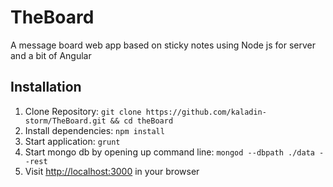 ﻿# TheBoard
A message board web app based on sticky notes using Node js for server and a bit of Angular


## Installation
1. Clone Repository: `git clone https://github.com/kaladin-storm/TheBoard.git && cd theBoard`
2. Install dependencies: `npm install`
3. Start application: `grunt`
4. Start mongo db by opening up command line: `mongod --dbpath ./data --rest` 
4. Visit [http://localhost:3000](http://localhost:3000) in your browser
